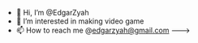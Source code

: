 - 👋 Hi, I’m @EdgarZyah
- 👀 I’m interested in making video game
- 📫 How to reach me @edgarzyah@gmail.com
--->
